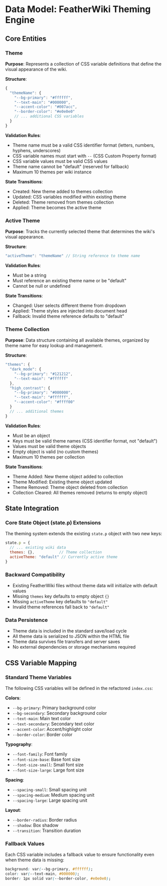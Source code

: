 # Data Model: FeatherWiki Theming Engine

## Core Entities

### Theme
**Purpose**: Represents a collection of CSS variable definitions that define the visual appearance of the wiki.

**Structure**:
```javascript
{
  "themeName": {
    "--bg-primary": "#ffffff",
    "--text-main": "#000000",
    "--accent-color": "#007acc",
    "--border-color": "#e0e0e0"
    // ... additional CSS variables
  }
}
```

**Validation Rules**:
- Theme name must be a valid CSS identifier format (letters, numbers, hyphens, underscores)
- CSS variable names must start with `--` (CSS Custom Property format)
- CSS variable values must be valid CSS values
- Theme name cannot be "default" (reserved for fallback)
- Maximum 10 themes per wiki instance

**State Transitions**:
- Created: New theme added to themes collection
- Updated: CSS variables modified within existing theme
- Deleted: Theme removed from themes collection
- Applied: Theme becomes the active theme

### Active Theme
**Purpose**: Tracks the currently selected theme that determines the wiki's visual appearance.

**Structure**:
```javascript
"activeTheme": "themeName" // String reference to theme name
```

**Validation Rules**:
- Must be a string
- Must reference an existing theme name or be "default"
- Cannot be null or undefined

**State Transitions**:
- Changed: User selects different theme from dropdown
- Applied: Theme styles are injected into document head
- Fallback: Invalid theme reference defaults to "default"

### Theme Collection
**Purpose**: Data structure containing all available themes, organized by theme name for easy lookup and management.

**Structure**:
```javascript
"themes": {
  "dark_mode": {
    "--bg-primary": "#121212",
    "--text-main": "#ffffff"
  },
  "high_contrast": {
    "--bg-primary": "#000000",
    "--text-main": "#ffffff",
    "--accent-color": "#ffff00"
  }
  // ... additional themes
}
```

**Validation Rules**:
- Must be an object
- Keys must be valid theme names (CSS identifier format, not "default")
- Values must be valid theme objects
- Empty object is valid (no custom themes)
- Maximum 10 themes per collection

**State Transitions**:
- Theme Added: New theme object added to collection
- Theme Modified: Existing theme object updated
- Theme Removed: Theme object deleted from collection
- Collection Cleared: All themes removed (returns to empty object)

## State Integration

### Core State Object (state.p) Extensions
The theming system extends the existing `state.p` object with two new keys:

```javascript
state.p = {
  // ... existing wiki data
  themes: {},           // Theme collection
  activeTheme: "default" // Currently active theme
}
```

### Backward Compatibility
- Existing FeatherWiki files without theme data will initialize with default values
- Missing `themes` key defaults to empty object `{}`
- Missing `activeTheme` key defaults to `"default"`
- Invalid theme references fall back to `"default"`

### Data Persistence
- Theme data is included in the standard save/load cycle
- All theme data is serialized to JSON within the HTML file
- Theme data survives file transfers and server saves
- No external dependencies or storage mechanisms required

## CSS Variable Mapping

### Standard Theme Variables
The following CSS variables will be defined in the refactored `index.css`:

**Colors**:
- `--bg-primary`: Primary background color
- `--bg-secondary`: Secondary background color
- `--text-main`: Main text color
- `--text-secondary`: Secondary text color
- `--accent-color`: Accent/highlight color
- `--border-color`: Border color

**Typography**:
- `--font-family`: Font family
- `--font-size-base`: Base font size
- `--font-size-small`: Small font size
- `--font-size-large`: Large font size

**Spacing**:
- `--spacing-small`: Small spacing unit
- `--spacing-medium`: Medium spacing unit
- `--spacing-large`: Large spacing unit

**Layout**:
- `--border-radius`: Border radius
- `--shadow`: Box shadow
- `--transition`: Transition duration

### Fallback Values
Each CSS variable includes a fallback value to ensure functionality even when theme data is missing:

```css
background: var(--bg-primary, #ffffff);
color: var(--text-main, #000000);
border: 1px solid var(--border-color, #e0e0e0);
```
